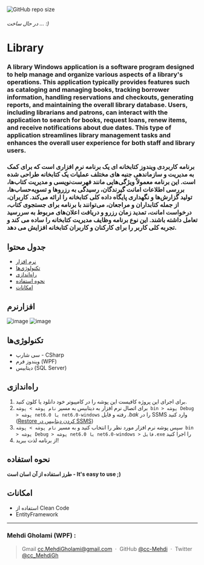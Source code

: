 ![GitHub repo size](https://img.shields.io/github/repo-size/cc-Mehdi/Library-WPF-)
###### *در حال ساخت ... :)*

# Library

### A library Windows application is a software program designed to help manage and organize various aspects of a library's operations. This application typically provides features such as cataloging and managing books, tracking borrower information, handling reservations and checkouts, generating reports, and maintaining the overall library database. Users, including librarians and patrons, can interact with the application to search for books, request loans, renew items, and receive notifications about due dates. This type of application streamlines library management tasks and enhances the overall user experience for both staff and library users.

### برنامه کاربردی ویندوز کتابخانه ای یک برنامه نرم افزاری است که برای کمک به مدیریت و سازماندهی جنبه های مختلف عملیات یک کتابخانه طراحی شده است. این برنامه معمولاً ویژگی‌هایی مانند فهرست‌نویسی و مدیریت کتاب‌ها، بررسی اطلاعات امانت گیرندگان، رسیدگی به رزروها و تسویه‌حساب‌ها، تولید گزارش‌ها و نگهداری پایگاه داده کلی کتابخانه را ارائه می‌کند. کاربران، از جمله کتابداران و مراجعان، می‌توانند با برنامه برای جستجوی کتاب، درخواست امانت، تمدید زمان رزرو و دریافت اعلان‌های مربوط به سررسید تعامل داشته باشند. این نوع برنامه وظایف مدیریت کتابخانه را ساده می کند و تجربه کلی کاربر را برای کارکنان و کاربران کتابخانه افزایش می دهد.






## جدول محتوا
* [نرم‌ افزار](#نرمافزار)
* [تکنولوژی‌ها](#تکنولوژیها)
* [راه‌اندازی](#راهاندازی)
* [نحوه استفاده](#نحوه-استفاده)
* [امکانات](#امکانات)

  
## نرم‎‌‎‌افزار
![image](https://github.com/cc-Mehdi/Library-WPF-/assets/57840939/3611e7b9-2fa8-4af3-8c52-09059722f004)
![image](https://github.com/cc-Mehdi/Library-WPF-/assets/57840939/3704862d-c33d-4c54-b884-0b6a93eddb46)


## تکنولوژی‌ها
* سی شارپ - CSharp
* ویندوز فرم (WPF)
* دیتابیس (SQL Server)

## راه‌اندازی
1. برای اجرای این پروژه کافیست این پوشه را در کامپیوتر خود دانلود یا کلون کنید.
2. برای اتصال نرم افزار به دیتابیس به مسیر `نام پوشه > پوشه bin > پوشه Debug > پوشه net6.0 یا net6.0-windows` رفته و فایل *.bak* را در SSMS وارد کنید ([Restore کردن دیتابیس در SSMS](https://www.example.com))
3. سپس پوشه نرم افزار مورد نظر را انتخاب کنید و به مسیر `نام پوشه > پوشه bin > پوشه Debug > پوشه net6.0 یا net6.0-windows > فایل.exe` را اجرا کنید
4. از برنامه لذت ببرید!

## نحوه استفاده
**طرز استفاده از آن اسان است - It's easy to use ;)**

## امکانات
* استفاده از Clean Code
* EntityFramework



---
### Mehdi Gholami (WPF) : 
> Gmail [cc.MehdiGholami@gmail.com](cc.MehdiGholami@gmail.com) &nbsp;&middot;&nbsp;
> GitHub [@cc-Mehdi](https://github.com/cc-Mehdi) &nbsp;&middot;&nbsp;
> Twitter [@cc_MehdiGh](https://twitter.com/cc_mehdigh)

